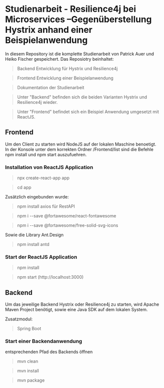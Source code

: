 # Studienarbeit - Resilience4j bei Microservices –Gegenüberstellung Hystrix anhand einer Beispielanwendung

In diesem Repository ist die komplette Studienarbeit von Patrick Auer und Heiko Fischer gespeichert. Das Reposiotry beinhaltet:
> Backend Entwicklung für Hystrix und Resilience4j

> Frontend Entwicklung einer Beispielanwendung

> Dokumentation der Studienarbeit

> Unter "Backend" befinden sich die beiden Varianten Hystrix und Resilience4j wieder. 

> Unter "Frontend" befindet sich ein Beispiel Anwendung umgesetzt mit ReactJS. 

## Frontend ##
Um den Client zu starten wird NodeJS auf der lokalen Maschine benoetigt. In der Konsole unter dem korrekten Ordner /Frontend/list sind die Befehle npm install und npm start auszufuehren.

### Installation von ReactJS Application ###

> npx create-react-app app 

> cd app

Zusätzlich eingebunden wurde:
> npm install axios für RestAPI

> npm i --save @fortawesome/react-fontawesome

> npm i --save @fortawesome/free-solid-svg-icons

Sowie die Library Ant.Design
> npm install antd

### Start der ReactJS Application ###
> npm install

> npm start (http://localhost:3000)


## Backend ##
Um das jeweilige Backend Hystrix oder Resilience4j zu starten, wird Apache Maven Project benötigt, sowie eine Java SDK auf dem lokalen System. 

Zusatzmodul: 

> Spring Boot


### Start einer Backendanwendung ###
entsprechenden Pfad des Backends öffnen

> mvn clean 

> mvn install

> mvn package
